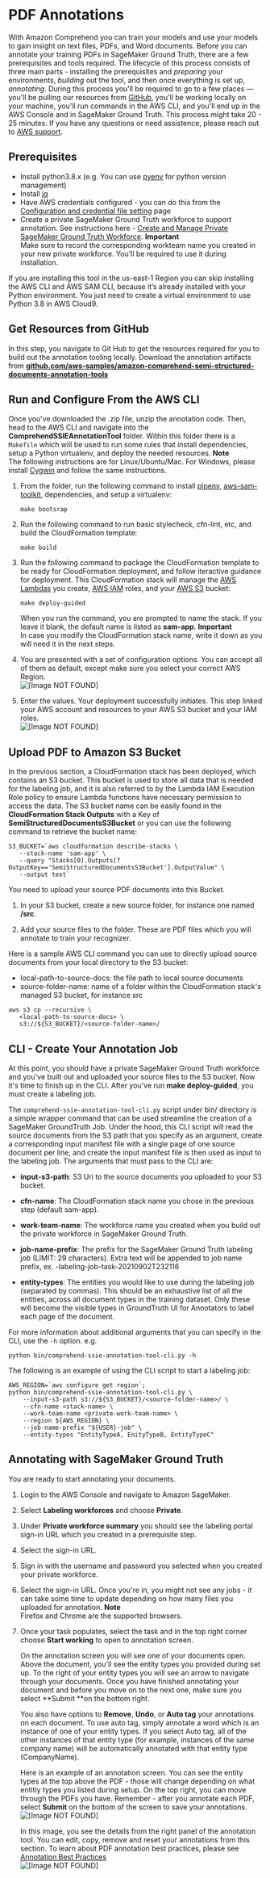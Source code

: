 # PDF Annotations<a name="pdf-word-annotation"></a>

With Amazon Comprehend you can train your models and use your models to gain insight on text files, PDFs, and Word documents\. Before you can annotate your training PDFs in SageMaker Ground Truth, there are a few prerequisites and tools required\. The lifecycle of this process consists of three main parts \- installing the prerequisites and *preparing* your environments, *building* out the tool, and then once everything is set up, *annotating*\. During this process you'll be required to go to a few places —you'll be pulling our resources from [GitHub](github.com/aws-samples/amazon-comprehend-semi-structured-documents-annotation-tools), you'll be working locally on your machine, you'll run commands in the AWS CLI, and you'll end up in the AWS Console and in SageMaker Ground Truth\. This process might take 20 \- 25 minutes\. If you have any questions or need assistence, please reach out to [AWS support](https://aws.amazon.com/contact-us/)\. 

## Prerequisites<a name="w57aac23c11c21c49b5"></a>
+ Install python3\.8\.x \(e\.g\. You can use [pyenv](https://github.com/pyenv/pyenv) for python version management\) 
+ Install [jq ](https://stedolan.github.io/jq/download/)
+ Have AWS credentials configured \- you can do this from the [Configuration and credential file setting](https://docs.aws.amazon.com/cli/latest/userguide/cli-configure-files.html) page 
+ Create a private SageMaker Ground Truth workforce to support annotation\. See instructions here \- [Create and Manage Private SageMaker Ground Truth Workforce](https://docs.aws.amazon.com/sagemaker/latest/dg/sms-workforce-private-use-cognito.html)\. 
**Important**  
Make sure to record the corresponding workteam name you created in your new private workforce\. You'll be required to use it during installation\. 

If you are installing this tool in the us\-east\-1 Region you can skip installing the AWS CLI and AWS SAM CLI, because it’s already installed with your Python environment\. You just need to create a virtual environment to use Python 3\.8 in AWS Cloud9\.

## Get Resources from GitHub<a name="w57aac23c11c21c49b9"></a>

In this step, you navigate to Git Hub to get the resources required for you to build out the annotation tooling locally\. Download the annotation artifacts from **[github\.com/aws\-samples/amazon\-comprehend\-semi\-structured\-documents\-annotation\-tools](http://github.com/aws-samples/amazon-comprehend-semi-structured-documents-annotation-tools)**

## Run and Configure From the AWS CLI<a name="w57aac23c11c21c49c11"></a>

Once you've downloaded the \.zip file, unzip the annotation code\. Then, head to the AWS CLI and navigate into the **ComprehendSSIEAnnotationTool** folder\. 
Within this folder there is a `Makefile` which will be used to run some rules that install dependencies, setup a Python virtualenv, and deploy the needed resources.
**Note**  
The following instructions are for Linux/Ubuntu/Mac\. For Windows, please install [Cygwin](https://cygwin.com/install.html) and follow the same instructions\.

1. From the folder, run the following command to install [pipenv](https://pypi.org/project/pipenv/), [aws-sam-toolkit](https://docs.aws.amazon.com/serverless-application-model/latest/developerguide/what-is-sam.html), dependencies, and setup a virtualenv:

   `make bootsrap`

1. Run the following command to run basic stylecheck, cfn-lint, etc, and build the CloudFormation template:

   `make build`

1. Run the following command to package the CloudFormation template to be ready for CloudFormation deployment, and follow iteractive guidance for deployment. This CloudFormation stack will manage the [AWS Lambdas](https://aws.amazon.com/lambda/) you create, [AWS IAM](https://aws.amazon.com/iam/) roles, and your [AWS S3](https://aws.amazon.com/s3/) bucket:

   `make deploy-guided`

   When you run the command, you are prompted to name the stack\. If you leave it blank, the default name is listed as **sam\-app**\.
   **Important**  
   In case you modify the CloudFormation stack name, write it down as you will need it in the next steps\. 

1. You are presented with a set of configuration options\. You can accept all of them as default, except make sure you select your correct AWS Region\.  
![\[Image NOT FOUND\]](http://docs.aws.amazon.com/comprehend/latest/dg/images/deploy_guided_anno.png)

1. Enter the values\. Your deployment successfully initiates\. This step linked your AWS account and resources to your AWS S3 bucket and your IAM roles\.  
![\[Image NOT FOUND\]](http://docs.aws.amazon.com/comprehend/latest/dg/images/deploy_guided_anno_2.png)

## Upload PDF to Amazon S3 Bucket<a name="w57aac23c11c21c49c13"></a>

In the previous section, a CloudFormation stack has been deployed, which contains an S3 bucket. This bucket is used to store all data that is needed for the labeling job, and it is also referred to by the Lambda IAM Execution Role policy to ensure Lambda functions have necessary permission to access the data. The S3 bucket name can be easily found in the **CloudFormation Stack Outputs** with a Key of **SemiStructuredDocumentsS3Bucket** or you can use the following command to retrieve the bucket name:
```
S3_BUCKET=`aws cloudformation describe-stacks \
   --stack-name 'sam-app' \
   --query "Stacks[0].Outputs[?OutputKey=='SemiStructuredDocumentsS3Bucket'].OutputValue" \
   --output text`
```

You need to upload your source PDF documents into this Bucket\. 

1. In your S3 bucket, create a new source folder, for instance one named **/src**\.

1. Add your source files to the folder\. These are PDF files which you will annotate to train your recognizer\.

Here is a sample AWS CLI command you can use to directly upload source documents from your local directory to the S3 bucket: 
- local\-path\-to\-source\-docs: the file path to local source documents
- source\-folder\-name: name of a folder within the CloudFormation stack's managed S3 bucket, for instance src

```
aws s3 cp --recursive \
   <local-path-to-source-docs> \
   s3://${S3_BUCKET}/<source-folder-name>/
```
## CLI \- Create Your Annotation Job<a name="w57aac23c11c21c49c15"></a>

At this point, you should have a private SageMaker Ground Truth workforce and you've built out and uploaded your source files to the S3 bucket\. Now it's time to finish up in the CLI\. After you've run **make deploy\-guided**, you must create a labeling job. 

The `comprehend-ssie-annotation-tool-cli.py` script under bin/ directory is a simple wrapper command that can be used streamline the creation of a SageMaker GroundTruth Job. Under the hood, this CLI script will read the source documents from the S3 path that you specify as an argument, create a corresponding input manifest file with a single page of one source document per line, and create the input manifest file is then used as input to the labeling job. The arguments that must pass to the CLI are:

+ **input\-s3\-path**: S3 Uri to the source documents you uploaded to your S3 bucket.

+ **cfn\-name**: The CloudFormation stack name you chose in the previous step (default sam-app).

+  **work\-team\-name**: The workforce name you created when you build out the private workforce in SageMaker Ground Truth.

+ **job\-name\-prefix**: The prefix for the SageMaker Ground Truth labeling job \(LIMIT: 29 characters\)\. Extra text will be appended to job name prefix, ex\. \-labeling\-job\-task\-20210902T232116 

+ **entity\-types**: The entities you would like to use during the labeling job \(separated by commas\)\. This should be an exhaustive list of all the entities, across all document types in the training dataset\. Only these will become the visible types in GroundTruth UI for Annotators to label each page of the document.

For more information about additional arguments that you can specify in the CLI, use the `-h` option. e.g. 
```
python bin/comprehend-ssie-annotation-tool-cli.py -h 
```

The following is an example of using the CLI script to start a labeling job: 
```
AWS_REGION=`aws configure get region`;
python bin/comprehend-ssie-annotation-tool-cli.py \
    --input-s3-path s3://${S3_BUCKET}/<source-folder-name>/ \
    --cfn-name <stack-name> \
    --work-team-name <private-work-team-name> \
    --region ${AWS_REGION} \
    --job-name-prefix "${USER}-job" \
    --entity-types "EntityTypeA, EnityTypeB, EntityTypeC"
```
<!---
Replacing image by text so the code can be easily copied
![\[Image NOT FOUND\]](http://docs.aws.amazon.com/comprehend/latest/dg/images/annotation_settings.png)
-->

## Annotating with SageMaker Ground Truth<a name="w57aac23c11c21c49c17"></a>

You are ready to start annotating your documents\.

1. Login to the AWS Console and navigate to Amazon SageMaker\.

1. Select **Labeling workforces** and choose **Private**\.

1. Under **Private workforce summary** you should see the labeling portal sign\-in URL which you created in a prerequisite step\. 

1. Select the sign\-in URL\.

1. Sign in with the username and password you selected when you created your private workforce\.

1. Select the sign\-in URL\. Once you're in, you might not see any jobs \- it can take some time to update depending on how many files you uploaded for annotation\.
**Note**  
Firefox and Chrome are the supported browsers\. 

1. Once your task populates, select the task and in the top right corner choose **Start working** to open to annotation screen\. 

   On the annotation screen you will see one of your documents open\. Above the document, you'll see the entity types you provided during set up\. To the right of your entity types you will see an arrow to navigate through your documents\. Once you have finished annotating your document and before you move on to the next one, make sure you select **Submit **on the bottom right\. 

   You also have options to **Remove**, **Undo**, or **Auto tag** your annotations on each document\. To use auto tag, simply annotate a word which is an instance of one of your entity types\. If you select Auto tag, all of the other instances of that entity type \(for example, instances of the same company name\) will be automatically annotated with that entity type \(CompanyName\)\. 

   

   Here is an example of an annotation screen\. You can see the entity types at the top above the PDF \- those will change depending on what entitiy types you listed during setup\. On the top right, you can move through the PDFs you have\. Remember \- after you annotate each PDF, select **Submit** on the bottom of the screen to save your annotations\.   
![\[Image NOT FOUND\]](http://docs.aws.amazon.com/comprehend/latest/dg/images/annotation_demo1.png)

   In this image, you see the details from the right panel of the annotation tool\. You can edit, copy, remove and reset your annotations from this section\. To learn about PDF annotation best practices, please see [Annotation Best Practices](annotation-best-practices.md)  
![\[Image NOT FOUND\]](http://docs.aws.amazon.com/comprehend/latest/dg/images/data_annotation.png)
